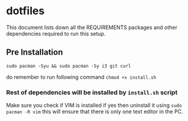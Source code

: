 # dotfiles
This document lists down all the REQUIREMENTS packages and other dependencies required to run this setup.

## Pre Installation

`sudo pacman -Syu && sudo pacman -Sy i3 git curl`

do remember to run following command
`chmod +x install.sh`

### Rest of dependencies will be installed by `install.sh` script
Make sure you check if VIM is installed if yes then uninstall it using 
`sudo pacman -R vim`
this will ensure that there is only one text editor in the PC.
